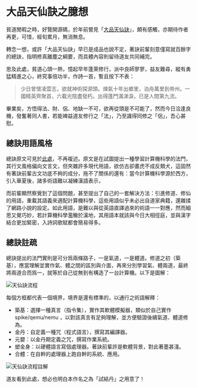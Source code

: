 # 大品天仙訣之臆想

貧道閒暇之時，好覽開源碼，於年前嘗見「[大品天仙訣](https://github.com/immortal-formula/immortal-formula)」，頗有感觸，亦期待作者再更，可惜，經旬累月，無消無息。

轉念一想，或許「大品天仙訣」早已是成品也說不定，著訣前輩刻意僅寫就百餘字的總訣，指明修真離塵之綱要，而具體內容則留待道友共同補完。

思及此處，貧道心頭一熱，憶起早年蓬萊修行，派中良師寥寥，益友難尋，縱有勇猛精進之心，終究事倍功半，作詩一首，暫且按下不表：

> 少日曾懷凌雲志，欲就神術探源頭。煉氣十年出鄉里，泊舟萬里到帝州。一國精英齊聚首，六載光陰盡發朽。出得蓬門滿涕淚，已是人間第九流。

畢業矣，方悟得法、財、侶、地缺一不可，欲再從頭是不可能了，然而今日洽逢良機，發奮著同人書，若能裨益道友修行之「法」，乃至識得同修之「侶」，吾心甚慰。

## 總訣用語風格

總訣原文可見於[此處](https://github.com/immortal-formula/immortal-formula)，不再複述。原文是在試圖提出一種學習計算機科學的法門，其行文風格偏向文言文，但夾雜許多現代用語，欲仿古卻畫虎不成反類犬，這固然有著訣前輩古文功底不夠的成分，拖不了關係的還有：當今計算機科學源於西方，引入華夏後，諸多術語難以凝練漢語表示，

而前輩顯然察覺到了這個問題，甚至提出了自己的一套解決方法：引進修道、修仙的用語，重載其語義來適配計算機科學，這些用語似乎未必出自道家典籍，還雜揉了網路小說的設定。如此用語，是難以與從英語直譯過來的術語一一對應，然而細思又覺巧妙，若計算機科學濫觴於漢地，其用語本就該與今日大相徑庭，並與漢字結合更加緊密，入詩詞歌賦都會簡易得多。

## 總訣註疏

總訣提出的法門實則是可分爲兩條路子，一是氣道，一是體道。修道之初（築基），應當理解並實作氣、體之間的區別與介面，再來分別學習氣、體兩道，最終將兩道合而爲一，就等於自己從無到有構造了一台計算機。以下是圖解：

![天仙訣流程](./天仙訣流程.png)

每個方框都代表一個境界，境界是還有標準的，以通行之術語解釋：

- 築基：選擇一種真言（指令集），實作其軟體模擬器，類似於自己實作 spike/qemu/nemu ，以對該真言有足夠理解，並方便驗證後續氣道、體道修為。
- 金丹：自定義一種咒（程式語言），撰寫其編譯器。
- 元嬰：以金丹期定義之咒，撰寫作業系統。
- 塑金身：以硬體語言寫個處理器。著訣前輩許是軟體背景，對此著墨甚淺。
- 合體：在自幹的處理器上跑自幹的系統、應用。

![天仙訣流程註解](./天仙訣流程註解.png)

道友看到此處，想必也明白本作名之為「試結丹」之用意了！
